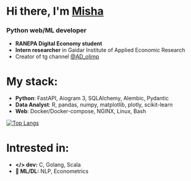 # Hi there, I'm [Misha](https://t.me/MishaAnikutin)
### Python web/ML developer

- **RANEPA Digital Economy student**
- **Intern researcher** in Gaidar Institute of Applied Economic Research
- Creator of tg channel [@AD_olimp](https://t.me/AD_olimp)

# My stack:
- **Python**: FastAPI, Aiogram 3, SQLAlchemy, Alembic, Pydantic
- **Data Analyst**: R, pandas, numpy, matplotlib, plotly, scikit-learn
- **Web**: Docker/Docker-compose, NGINX, Linux, Bash

[![Top Langs](https://github-readme-stats.vercel.app/api/top-langs/?username=MishaAnikutin&layout=compact&hide=jupyter%20notebook,makefile)](https://github.com/MishaAnikutin/github-readme-stats)

# Intrested in:
- **</> dev:** C, Golang, Scala
- **🚀 ML/DL:** NLP, Econometrics
